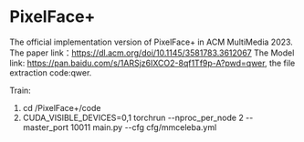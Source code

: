 # PixelFace+
The official implementation version of PixelFace+ in ACM MultiMedia 2023.
The paper link：https://dl.acm.org/doi/10.1145/3581783.3612067
The Model link: https://pan.baidu.com/s/1ARSjz6IXCO2-8qf1Tf9p-A?pwd=qwer, the file extraction code:qwer.

Train:
1. cd /PixelFace+/code
2. CUDA_VISIBLE_DEVICES=0,1 torchrun --nproc_per_node  2 --master_port 10011  main.py --cfg cfg/mmceleba.yml

